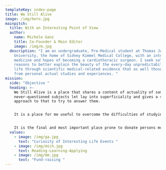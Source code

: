 ```yaml
---
templateKey: index-page
title: We Still Alive
image: /img/hero.jpg
mainpitch:
  title: With an Interesting Point of View
  author:
    name: Michele Ganz
    title: Co-Founder & Main Editor
    image: /img/m.jpg
  description: "I am an undergraduate, Pre-Medical student at Thomas Jefferson
    University, the home of Sidney Kimmel Medical College, with an interest in
    medicine and hopes of becoming a cardiothoracic surgeon. I seek solid
    reasons to better explain the beauty of the every-day unpredictability of
    life through scientific medical-related evidence that as well those arise
    from personal actual studies and experiences. "
mission:
  side: "Objective "
  heading: >-
    We Still Alive is a place that shares a content of actuality of sometime
    never-questioned subjects let lay into superficiality and gives a scientific
    approach to that to try to answer them.


    It is a place for me useful to overcome the difficulties of studying material not yet enjoyed and fun. 


    It is the final and most important place prone to donate persons most in need opportunities never had before. 
  values:
    - image: /img/ga.jpg
      text: "Curiosity of Interesting Life Events "
    - image: /img/mich.jpg
      text: Reading-Learning-Applying
    - image: /img/mm.jpg
      text: "Fund-raising "
---
```

